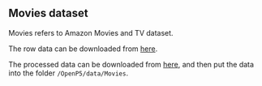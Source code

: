 ## Movies dataset

Movies refers to Amazon Movies and TV dataset.

The row data can be downloaded from [here](https://jmcauley.ucsd.edu/data/amazon/index_2014.html).

The processed data can be downloaded from [here](https://drive.google.com/drive/folders/1gE-TZm66B9prWmSpBXqMfoA_6JyLfe-x?usp=drive_link), and then put the data into the folder `/OpenP5/data/Movies`.
